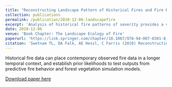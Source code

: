 ```yaml
---
title: "Reconstructing Landscape Pattern of Historical Fires and Fire Regimes"
collection: publications
permalink: /publication/2010-12-06-landscapefire
excerpt: 'Analysis of historical fire patterns of severity provides a view of fire regimes before they were altered by contemporary forest management practices.'
date: 2010-12-06
venue: 'Book Chapter: The Landscape Ecology of Fire'
paperurl: 'https://link.springer.com/chapter/10.1007/978-94-007-0301-8_7'
citation: 'Swetnam TL, DA Falk, AE Hessl, C Farris (2010) Reconstructing landscape pattern of historical fires and fire regimes, The landscape ecology of fire, 165-192.'
---
```


Historical fire data can place contemporary observed fire data in a longer temporal context, and establish prior likelihoods to test outputs from predictive fire behavior and forest vegetation simulation models. 

[Download paper here](https://www.researchgate.net/profile/Donald_Falk/publication/216843407_Reconstructing_Landscape_Pattern_of_Historical_Fires_and_Fire_Regimes/links/0046353a351d44bd56000000.pdf)

